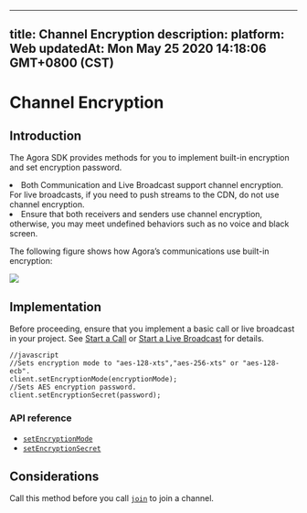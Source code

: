 
---
title: Channel Encryption
description: 
platform: Web
updatedAt: Mon May 25 2020 14:18:06 GMT+0800 (CST)
---
# Channel Encryption
## Introduction
The Agora SDK provides methods for you to implement built-in encryption and set encryption password.

<div class="alert note"><li>Both Communication and Live Broadcast support channel encryption. For live broadcasts, if you need to push streams to the CDN, do not use channel encryption.<br><li>Ensure that both receivers and senders use channel encryption, otherwise, you may meet undefined behaviors such as no voice and black screen.</br></div>

The following figure shows how Agora’s communications use built-in encryption:

![](https://web-cdn.agora.io/docs-files/1587019645125)

## Implementation

Before proceeding, ensure that you implement a basic call or live broadcast in your project. See [Start a Call](../../en/Voice/start_call_web.md) or [Start a Live Broadcast](../../en/Voice/start_live_web.md) for details.

```
//javascript
//Sets encryption mode to "aes-128-xts","aes-256-xts" or "aes-128-ecb".
client.setEncryptionMode(encryptionMode);
//Sets AES encryption password.
client.setEncryptionSecret(password);
```

### API reference

- [`setEncryptionMode`](https://docs.agora.io/en/Voice/API%20Reference/web/interfaces/agorartc.client.html#setencryptionmode)
- [`setEncryptionSecret`](https://docs.agora.io/en/Voice/API%20Reference/web/interfaces/agorartc.client.html#setencryptionsecret)


## Considerations

Call this method before you call [`join`](https://docs.agora.io/en/Voice/API%20Reference/web/interfaces/agorartc.client.html#join) to join a channel.
